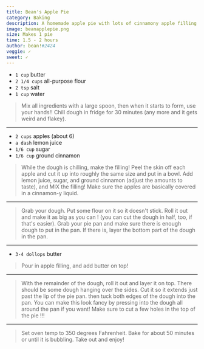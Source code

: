 ```yaml
---
title: Bean's Apple Pie
category: Baking
description: A homemade apple pie with lots of cinnamony apple filling and a soft crust.
image: beanapplepie.png
size: Makes 1 pie
time: 1.5 - 2 hours
author: bean!#2424
veggie: ✓
sweet: ✓
---
```


* `1 cup` butter
* `2 1/4 cups` all-purpose flour
* `2 tsp` salt
* `1 cup` water

> Mix all ingredients with a large spoon, then when it starts to form, use your hands!!
Chill dough in fridge for 30 minutes (any more and it gets weird and flakey).

---

* `2 cups` apples (about 6)
* `a dash` lemon juice
* `1/6 cup` sugar
* `1/6 cup` ground cinnamon

> While the dough is chilling, make the filling! Peel the skin off each apple and cut it up into roughly the same size and put in a bowl. Add lemon juice, sugar, and ground cinnamon (adjust the amounts to taste), and MIX the filling! Make sure the apples are basically covered in a cinnamon-y liquid.

---

> Grab your dough. Put some flour on it so it doesn't stick. Roll it out and make it as big as you can ! (you can cut the dough in half, too, if that's easier). Grab your pie pan and make sure there is enough dough to put in the pan. If there is, layer the bottom part of the dough in the pan.

---

* `3-4 dollops` butter

> Pour in apple filling, and add butter on top!

---

> With the remainder of the dough, roll it out and layer it on top. There should be some dough hanging over the sides. Cut it so it extends just past the lip of the pie pan. then tuck both edges of the dough into the pan. You can make this look fancy by pressing into the dough all around the pan if you want! Make sure to cut a few holes in the top of the pie !!!

---

> Set oven temp to 350 degrees Fahrenheit. Bake for about 50 minutes or until it is bubbling. Take out and enjoy!
